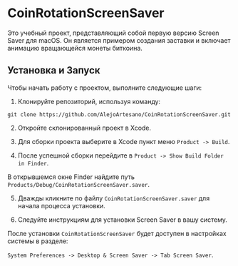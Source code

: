 # CoinRotationScreenSaver
Это учебный проект, представляющий собой первую версию Screen Saver для macOS. Он является примером создания заставки и включает анимацию вращающейся монеты биткоина.

## Установка и Запуск

Чтобы начать работу с проектом, выполните следующие шаги:

1. Клонируйте репозиторий, используя команду:

 ```git clone https://github.com/AlejoArtesano/CoinRotationScreenSaver.git ```

2. Откройте склонированный проект в Xcode.

3. Для сборки проекта выберите в Xcode пункт меню `Product -> Build`.

4. После успешной сборки перейдите в `Product -> Show Build Folder in Finder`. 

В открывшемся окне Finder найдите путь `Products/Debug/CoinRotationScreenSaver.saver`.

5. Дважды кликните по файлу `CoinRotationScreenSaver.saver` для начала процесса установки.

6. Следуйте инструкциям для установки Screen Saver в вашу систему.


После установки `CoinRotationScreenSaver` будет доступен в настройках системы в разделе: 

`System Preferences -> Desktop & Screen Saver -> Tab Screen Saver`.
